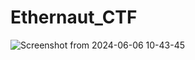# Ethernaut_CTF

![Screenshot from 2024-06-06 10-43-45](https://github.com/jatin192/Ethernaut_CTF_git/assets/73174196/0d7ffe11-8734-4f99-8361-29b9c9d9cc5f)
